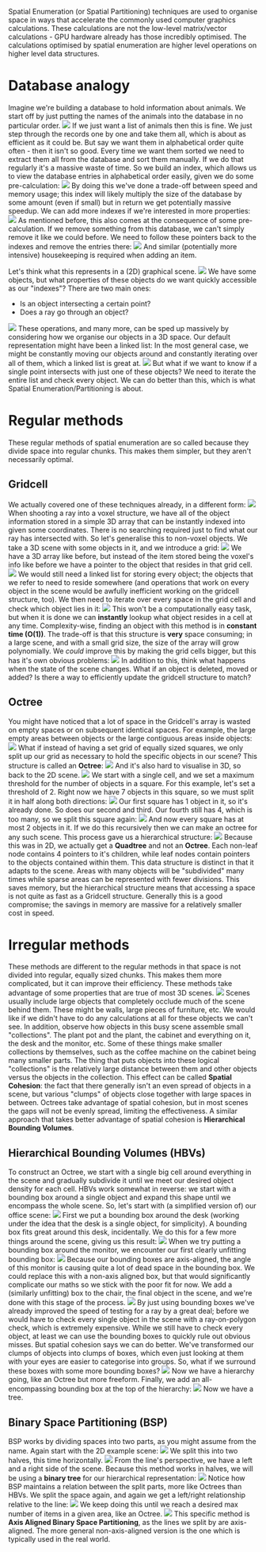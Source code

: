 Spatial Enumeration (or Spatial Partitioning) techniques are used to organise space in ways that accelerate the commonly used computer graphics calculations.
These calculations are not the low-level matrix/vector calculations - GPU hardware already has those incredibly optimised. The calculations optimised by spatial enumeration are higher level operations on higher level data structures.
# Database analogy
Imagine we're building a database to hold information about animals. We start off by just putting the names of the animals into the database in no particular order.
![](Pasted%20image%2020231203131607.png)
If we just want a list of animals then this is fine. We just step through the records one by one and take them all, which is about as efficient as it could be.
But say we want them in alphabetical order quite often - then it isn't so good. Every time we want them sorted we need to extract them all from the database and sort them manually. If we do that regularly it's a massive waste of time. So we build an index, which allows us to view the database entries in alphabetical order easily, given we do some pre-calculation:
![](Pasted%20image%2020231203132729.png)
By doing this we've done a trade-off between speed and memory usage; this index will likely multiply the size of the database by some amount (even if small) but in return we get potentially massive speedup.
We can add more indexes if we're interested in more properties:
![](Pasted%20image%2020231203132930.png)
As mentioned before, this also comes at the consequence of some pre-calculation. If we remove something from this database, we can't simply remove it like we could before. We need to follow these pointers back to the indexes and remove the entries there:
![](Pasted%20image%2020231203133058.png)
And similar (potentially more intensive) housekeeping is required when adding an item.

Let's think what this represents in a (2D) graphical scene. 
![](Pasted%20image%2020231203133334.png)
We have some objects, but what properties of these objects do we want quickly accessible as our "indexes"? There are two main ones:
- Is an object intersecting a certain point?
- Does a ray go through an object?

![](Pasted%20image%2020231203133531.png)
These operations, and many more, can be sped up massively by considering how we organise our objects in a 3D space. Our default representation might have been a linked list: In the most general case, we might be constantly moving our objects around and constantly iterating over all of them, which a linked list is great at.
![](Pasted%20image%2020231203133709.png)
But what if we want to know if a single point intersects with just one of these objects? We need to iterate the entire list and check every object.
We can do better than this, which is what Spatial Enumeration/Partitioning is about.

# Regular methods
These regular methods of spatial enumeration are so called because they divide space into regular chunks. This makes them simpler, but they aren't necessarily optimal.
## Gridcell
We actually covered one of these techniques already, in a different form:
![](Pasted%20image%2020231203134716.png)
When shooting a ray into a voxel structure, we have all of the object information stored in a simple 3D array that can be instantly indexed into given some coordinates. There is no searching required just to find what our ray has intersected with.
So let's generalise this to non-voxel objects. We take a 3D scene with some objects in it, and we introduce a grid:
![](Pasted%20image%2020231203134922.png)
We have a 3D array like before, but instead of the item stored being the voxel's info like before we have a pointer to the object that resides in that grid cell.
![](Pasted%20image%2020231203135033.png)
We would still need a linked list for storing every object; the objects that we refer to need to reside somewhere (and operations that work on every object in the scene would be awfully inefficient working on the gridcell structure, too). We then need to iterate over every space in the grid cell and check which object lies in it:
![](Pasted%20image%2020231203135306.png)
This won't be a computationally easy task, but when it is done we can **instantly** lookup what object resides in a cell at any time. Complexity-wise, finding an object with this method is in **constant time (O(1))**. The trade-off is that this structure is **very** space consuming; in a large scene, and with a small grid size, the size of the array will grow polynomially.
We *could* improve this by making the grid cells bigger, but this has it's own obvious problems:
![](Pasted%20image%2020231203135636.png)
In addition to this, think what happens when the state of the scene changes. What if an object is deleted, moved or added? Is there a way to efficiently update the gridcell structure to match?

## Octree
You might have noticed that a lot of space in the Gridcell's array is wasted on empty spaces or on subsequent identical spaces. For example, the large empty areas between objects or the large contiguous areas inside objects:
![](Pasted%20image%2020231203135033.png)
What if instead of having a set grid of equally sized squares, we only split up our grid as necessary to hold the specific objects in our scene? This structure is called an **Octree**:
![](Pasted%20image%2020231203140031.png)
And it's also hard to visualise in 3D, so back to the 2D scene.
![](Pasted%20image%2020231203140107.png)
We start with a single cell, and we set a maximum threshold for the number of objects in a square. For this example, let's set a threshold of 2. Right now we have 7 objects in this square, so we must split it in half along both directions:
![](Pasted%20image%2020231203140220.png)
Our first square has 1 object in it, so it's already done. So does our second and third. Our fourth still has 4, which is too many, so we split this square again:
![](Pasted%20image%2020231203140328.png)
And now every square has at most 2 objects in it. If we do this recursively then we can make an octree for any such scene. This process gave us a hierarchical structure:
![](Pasted%20image%2020231203140433.png)
Because this was in 2D, we actually get a **Quadtree** and not an **Octree**. Each non-leaf node contains 4 pointers to it's children, while leaf nodes contain pointers to the objects contained within them.
This data structure is distinct in that it adapts to the scene. Areas with many objects will be "subdivided" many times while sparse areas can be represented with fewer divisions. This saves memory, but the hierarchical structure means that accessing a space is not quite as fast as a Gridcell structure.
Generally this is a good compromise; the savings in memory are massive for a relatively smaller cost in speed.

# Irregular methods
These methods are different to the regular methods in that space is not divided into regular, equally sized chunks. This makes them more complicated, but it can improve their efficiency.
These methods take advantage of some properties that are true of most 3D scenes.
![](Pasted%20image%2020231203142521.png)
Scenes usually include large objects that completely occlude much of the scene behind them. These might be walls, large pieces of furniture, etc. We would like if we didn't have to do any calculations at all for these objects we can't see.
In addition, observe how objects in this busy scene assemble small "collections". The plant pot and the plant, the cabinet and everything on it, the desk and the monitor, etc. Some of these things make smaller collections by themselves, such as the coffee machine on the cabinet being many smaller parts. The thing that puts objects into these logical "collections" is the relatively large distance between them and other objects versus the objects in the collection. This effect can be called **Spatial Cohesion**: the fact that there generally isn't an even spread of objects in a scene, but various "clumps" of objects close together with large spaces in between.
Octrees take advantage of spatial cohesion, but in most scenes the gaps will not be evenly spread, limiting the effectiveness. A similar approach that takes better advantage of spatial cohesion is **Hierarchical Bounding Volumes**.
## Hierarchical Bounding Volumes (HBVs)
To construct an Octree, we start with a single big cell around everything in the scene and gradually subdivide it until we meet our desired object density for each cell. HBVs work somewhat in reverse: we start with a bounding box around a single object and expand this shape until we encompass the whole scene.
So, let's start with (a simplified version of) our office scene:
![](Pasted%20image%2020231203144605.png)
First we put a bounding box around the desk (working under the idea that the desk is a single object, for simplicity). A bounding box fits great around this desk, incidentally.
We do this for a few more things around the scene, giving us this result:
![](Pasted%20image%2020231203144752.png)
When we try putting a bounding box around the monitor, we encounter our first clearly unfitting bounding box:
![](Pasted%20image%2020231203144837.png)
Because our bounding boxes are axis-aligned, the angle of this monitor is causing quite a lot of dead space in the bounding box. We could replace this with a non-axis aligned box, but that would significantly complicate our maths so we stick with the poor fit for now.
We add a (similarly unfitting) box to the chair, the final object in the scene, and we're done with this stage of the process.
![](Pasted%20image%2020231203145051.png)
By just using bounding boxes we've already improved the speed of testing for a ray by a great deal; before we would have to check every single object in the scene with a ray-on-polygon check, which is extremely expensive. While we still have to check every object, at least we can use the bounding boxes to quickly rule out obvious misses.
But spatial cohesion says we can do better. We've transformed our clumps of objects into clumps of boxes, which even just looking at them with your eyes are easier to categorise into groups. So, what if we surround these boxes with some more bounding boxes?
![](Pasted%20image%2020231203145425.png)
Now we have a hierarchy going, like an Octree but more freeform. Finally, we add an all-encompassing bounding box at the top of the hierarchy:
![](Pasted%20image%2020231203145507.png)
Now we have a tree.
## Binary Space Partitioning (BSP)
BSP works by dividing spaces into two parts, as you might assume from the name. Again start with the 2D example scene:
![](Pasted%20image%2020231203145706.png)
We split this into two halves, this time horizontally.
![](Pasted%20image%2020231203145747.png)
From the line's perspective, we have a left and a right side of the scene. Because this method works in halves, we will be using a **binary tree** for our hierarchical representation:
![](Pasted%20image%2020231203145832.png)
Notice how BSP maintains a relation between the split parts, more like Octrees than HBVs.
We split the space again, and again we get a left/right relationship relative to the line:
![](Pasted%20image%2020231203150024.png)
We keep doing this until we reach a desired max number of items in a given area, like an Octree.
![](Pasted%20image%2020231203150120.png)
This specific method is **Axis Aligned Binary Space Partitioning**, as the lines we split by are axis-aligned. The more general non-axis-aligned version is the one which is typically used in the real world.